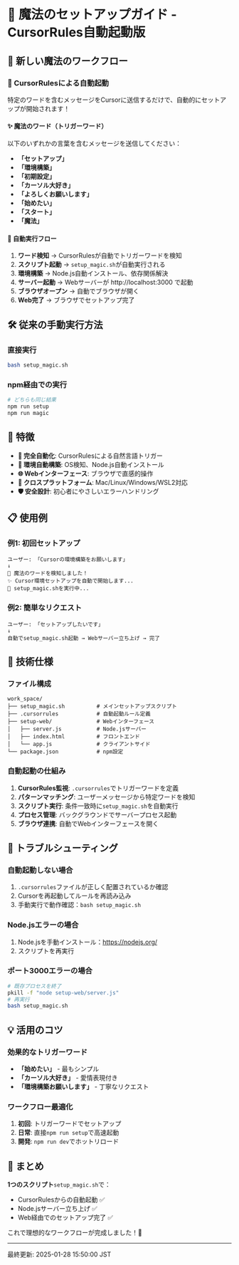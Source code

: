 # 🎯 魔法のセットアップガイド - CursorRules自動起動版

## 🌟 新しい魔法のワークフロー

### 🎯 CursorRulesによる自動起動
特定のワードを含むメッセージをCursorに送信するだけで、自動的にセットアップが開始されます！

#### ✨ 魔法のワード（トリガーワード）
以下のいずれかの言葉を含むメッセージを送信してください：

- **「セットアップ」**
- **「環境構築」** 
- **「初期設定」**
- **「カーソル大好き」**
- **「よろしくお願いします」**
- **「始めたい」**
- **「スタート」**
- **「魔法」**

#### 🚀 自動実行フロー
1. **ワード検知** → CursorRulesが自動でトリガーワードを検知
2. **スクリプト起動** → `setup_magic.sh`が自動実行される
3. **環境構築** → Node.js自動インストール、依存関係解決
4. **サーバー起動** → Webサーバーが http://localhost:3000 で起動
5. **ブラウザオープン** → 自動でブラウザが開く
6. **Web完了** → ブラウザでセットアップ完了

## 🛠️ 従来の手動実行方法

### 直接実行
```bash
bash setup_magic.sh
```

### npm経由での実行
```bash
# どちらも同じ結果
npm run setup
npm run magic
```

## 🎯 特徴

- **🤖 完全自動化**: CursorRulesによる自然言語トリガー
- **🔧 環境自動構築**: OS検知、Node.js自動インストール
- **🌐 Webインターフェース**: ブラウザで直感的操作
- **📱 クロスプラットフォーム**: Mac/Linux/Windows/WSL2対応
- **🛡️ 安全設計**: 初心者にやさしいエラーハンドリング

## 📋 使用例

### 例1: 初回セットアップ
```
ユーザー: 「Cursorの環境構築をお願いします」
↓
🎯 魔法のワードを検知しました！
✨ Cursor環境セットアップを自動で開始します...
🚀 setup_magic.shを実行中...
```

### 例2: 簡単なリクエスト
```
ユーザー: 「セットアップしたいです」
↓
自動でsetup_magic.sh起動 → Webサーバー立ち上げ → 完了
```

## 🔧 技術仕様

### ファイル構成
```
work_space/
├── setup_magic.sh          # メインセットアップスクリプト
├── .cursorrules            # 自動起動ルール定義
├── setup-web/              # Webインターフェース
│   ├── server.js           # Node.jsサーバー
│   ├── index.html          # フロントエンド
│   └── app.js              # クライアントサイド
└── package.json            # npm設定
```

### 自動起動の仕組み
1. **CursorRules監視**: `.cursorrules`でトリガーワードを定義
2. **パターンマッチング**: ユーザーメッセージから特定ワードを検知
3. **スクリプト実行**: 条件一致時に`setup_magic.sh`を自動実行
4. **プロセス管理**: バックグラウンドでサーバープロセス起動
5. **ブラウザ連携**: 自動でWebインターフェースを開く

## 🔧 トラブルシューティング

### 自動起動しない場合
1. `.cursorrules`ファイルが正しく配置されているか確認
2. Cursorを再起動してルールを再読み込み
3. 手動実行で動作確認：`bash setup_magic.sh`

### Node.jsエラーの場合
1. Node.jsを手動インストール：https://nodejs.org/
2. スクリプトを再実行

### ポート3000エラーの場合
```bash
# 既存プロセスを終了
pkill -f "node setup-web/server.js"
# 再実行
bash setup_magic.sh
```

## 💡 活用のコツ

### 効果的なトリガーワード
- **「始めたい」** - 最もシンプル
- **「カーソル大好き」** - 愛情表現付き
- **「環境構築お願いします」** - 丁寧なリクエスト

### ワークフロー最適化
1. **初回**: トリガーワードでセットアップ
2. **日常**: 直接`npm run setup`で高速起動
3. **開発**: `npm run dev`でホットリロード

## 🎊 まとめ

**1つのスクリプト**`setup_magic.sh`で：
- CursorRulesからの自動起動 ✅
- Node.jsサーバー立ち上げ ✅  
- Web経由でのセットアップ完了 ✅

これで理想的なワークフローが完成しました！🎯

---
最終更新: 2025-01-28 15:50:00 JST 